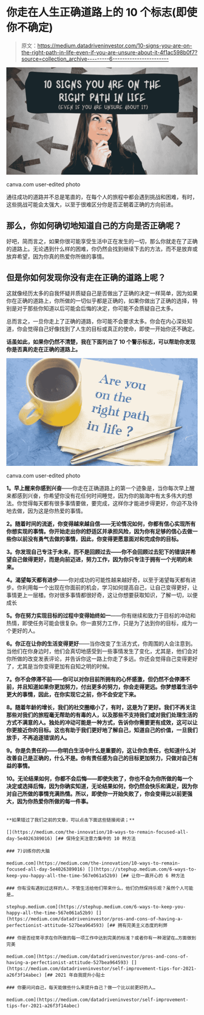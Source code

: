 # 你走在人生正确道路上的 10 个标志(即使你不确定)

> 原文：<https://medium.datadriveninvestor.com/10-signs-you-are-on-the-right-path-in-life-even-if-you-are-unsure-about-it-4f1ac598b0f7?source=collection_archive---------6----------------------->

![](img/7cab8ef7bdc57e7d23d8c5d1869f6b34.png)

canva.com user-edited photo

通往成功的道路并不总是笔直的，在每个人的旅程中都会遇到挑战和困难，有时，这些挑战可能会太强大，以至于很难区分你是否正朝着正确的方向前进。

## 那么，你如何确切地知道自己的方向是否正确呢？

好吧，简而言之，如果你很可能享受生活中正在发生的一切，那么你就走在了正确的道路上。无论遇到什么样的困难，你仍然会找到继续下去的方法，而不是放弃或放弃希望，因为你真的热爱你所做的事情。

## **但是你如何发现你没有走在正确的道路上呢？**

这就像经历太多的自我怀疑并质疑自己是否做出了正确的决定一样简单，因为如果你在正确的道路上，你所做的一切似乎都是正确的，如果你做出了正确的选择，特别是对于那些你知道以后可能会后悔的决定，你可能不会质疑自己太多。

总而言之，一旦你走上了正确的道路，你可能不会要求太多。你会在内心深处知道，你会觉得自己好像找到了人生的目标或真正的使命，即使一开始你还不确定。

**话虽如此，如果你仍然不清楚，我在下面列出了 10 个警示标志，可以帮助你发现你是否真的走在正确的道路上。**

![](img/1875a9b7e0b0eff497c234d9af126f95.png)

canva.com user-edited photo

**1。早上醒来你感到兴奋**——你走在正确道路上的第一个迹象是，当你每次早上醒来都感到兴奋，你希望你没有花任何时间睡觉，因为你的脑海中有太多伟大的想法。你觉得每天都有很多事情要做，要完成，这样你才能进步得更好，你迫不及待地去做，因为这是你热爱的事情。

**2。随着时间的流逝，你变得越来越自信——无论情况如何，你都有信心实现所有你想实现的事情。你开始走出你的舒适区并承担风险，因为你有足够的信心去做一些你以前没有勇气去做的事情，因此，你变得更愿意面对和完成你的目标。**

**3。你发现自己专注于未来，而不是回顾过去——你不会回顾过去犯下的错误并希望自己做得更好，而是向前迈进，努力工作，因为你只专注于拥有一个光明的未来。**

**4。渴望每天都有进步**——你对成功的可能性越来越好奇，以至于渴望每天都有进步。你利用每一个出现在你面前的机会，学习如何提高自己，让自己变得更好，让事情更上一层楼。你对很多事情都很好奇，这让你想要获取知识，了解一切，以便成长

**5。你在努力实现目标的过程中变得始终如一**——你有继续和致力于目标的冲动和热情，即使任务可能会很复杂。你一直努力工作，只是为了达到你的目标，成为一个更好的人。

**6。你正在让你的生活变得更好**——当你改变了生活方式，你周围的人会注意到。当他们在你身边时，他们会真切地感受到一些事情发生了变化，尤其是，他们会对你所做的改变发表评论，并告诉你这一路上你走了多远。你还会觉得自己变得更好了，尤其是当你变得更加有自知之明的时候。

**7。你不会停滞不前——你可以对你目前所拥有的心怀感激，但仍然不会停滞不前，并且知道如果你更加努力，付出更多的努力，你会走得更远。你梦想着生活中更大的事情，因此，在你实现它之前，你不会安定下来。**

**8。随着年龄的增长，我们的社交圈缩小了，有时，这是为了更好。我们不再关注那些对我们的旅程毫无帮助的有毒的人，以及那些不支持我们或对我们处理生活的方式不满意的人。独处的冲动可能是一种方式，告诉你你需要更有成效，这可以让你更接近你的目标。这也有助于我们更好地了解自己，知道自己的价值，一旦我们放手，不再追逐错误的人。**

**9。你是负责任的——你明白生活中什么是重要的，这让你负责任，也知道什么对改善自己是正确的，什么不是。你有责任感为自己的目标更加努力，只做对自己有益的事情。**

**10。无论结果如何，你都不会后悔——即使失败了，你也不会为你所做的每一个决定或选择后悔，因为你确实知道，无论结果如何，你仍然会快乐和满足，因为你对自己所做的事情充满热情。所以，即使你一开始失败了，你会变得比以前更强大，因为你热爱你所做的每一件事。**

~~~~~~~~~~~~~~~~~~~~~~~~~~~~~~~~~~~~~~~

**如果错过了我们之前的文章，可以点击下面这些链接阅读；**

[](https://medium.com/the-innovation/10-ways-to-remain-focused-all-day-5e4026389016) [## 保持全天注意力集中的 10 种方法

### 7)训练你的大脑

medium.com](https://medium.com/the-innovation/10-ways-to-remain-focused-all-day-5e4026389016) [](https://stephup.medium.com/6-ways-to-keep-you-happy-all-the-time-567e061a52b9) [## 让你一直开心的 6 种方法

### 你有没有遇到过这样的人，不管生活给他们带来什么，他们仍然保持乐观？虽然个人可能是…

stephup.medium.com](https://stephup.medium.com/6-ways-to-keep-you-happy-all-the-time-567e061a52b9) [](https://medium.com/datadriveninvestor/pros-and-cons-of-having-a-perfectionist-attitude-527bea964593) [## 拥有完美主义态度的利弊

### 你是否经常寻求在你所做的每一项工作中达到完美的标准？或者你有一种渴望在…方面做到完美

medium.com](https://medium.com/datadriveninvestor/pros-and-cons-of-having-a-perfectionist-attitude-527bea964593) [](https://medium.com/datadriveninvestor/self-improvement-tips-for-2021-a26f3f14abec) [## 2021 年自我提升小贴士

### 你要问问自己，每天能做些什么来提升自己？做一个比以前更好的人…

medium.com](https://medium.com/datadriveninvestor/self-improvement-tips-for-2021-a26f3f14abec)